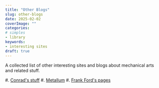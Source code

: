 ```yaml
---
title: "Other Blogs"
slug: other-blogs
date: 2025-02-02
coverImage: ""
categories:
# simples
- library
keywords:
- interesting sites
draft: true
---
```


A collected list of other interesting sites and blogs about mechanical
arts and related stuff.

<!--more-->

#. [Conrad's stuff](https://conradhoffman.com/CRH01.htm)
#. [Metallum](https://www.metallum.shop)
#. [Frank Ford's pages](http://www.frets.com/HomeShopTech/hstpages.html)


<!--
{{< figure src="original.jpg" loading="lazy">}}

{{< youtube k38Vl8QqrZE >}}
-->
